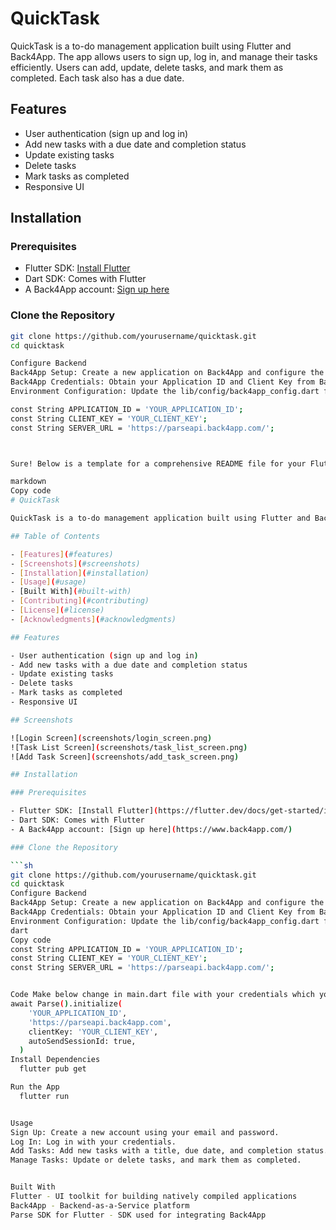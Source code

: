 # QuickTask

QuickTask is a to-do management application built using Flutter and Back4App. The app allows users to sign up, log in, and manage their tasks efficiently. Users can add, update, delete tasks, and mark them as completed. Each task also has a due date.

## Features

- User authentication (sign up and log in)
- Add new tasks with a due date and completion status
- Update existing tasks
- Delete tasks
- Mark tasks as completed
- Responsive UI

## Installation

### Prerequisites

- Flutter SDK: [Install Flutter](https://flutter.dev/docs/get-started/install)
- Dart SDK: Comes with Flutter
- A Back4App account: [Sign up here](https://www.back4app.com/)

### Clone the Repository

```sh
git clone https://github.com/yourusername/quicktask.git
cd quicktask

Configure Backend
Back4App Setup: Create a new application on Back4App and configure the necessary classes (User, Task, etc.).
Back4App Credentials: Obtain your Application ID and Client Key from Back4App.
Environment Configuration: Update the lib/config/back4app_config.dart file with your Back4App credentials.

const String APPLICATION_ID = 'YOUR_APPLICATION_ID';
const String CLIENT_KEY = 'YOUR_CLIENT_KEY';
const String SERVER_URL = 'https://parseapi.back4app.com/';



Sure! Below is a template for a comprehensive README file for your Flutter to-do management app, QuickTask, which uses Back4App for the backend.

markdown
Copy code
# QuickTask

QuickTask is a to-do management application built using Flutter and Back4App. The app allows users to sign up, log in, and manage their tasks efficiently. Users can add, update, delete tasks, and mark them as completed. Each task also has a due date.

## Table of Contents

- [Features](#features)
- [Screenshots](#screenshots)
- [Installation](#installation)
- [Usage](#usage)
- [Built With](#built-with)
- [Contributing](#contributing)
- [License](#license)
- [Acknowledgments](#acknowledgments)

## Features

- User authentication (sign up and log in)
- Add new tasks with a due date and completion status
- Update existing tasks
- Delete tasks
- Mark tasks as completed
- Responsive UI

## Screenshots

![Login Screen](screenshots/login_screen.png)
![Task List Screen](screenshots/task_list_screen.png)
![Add Task Screen](screenshots/add_task_screen.png)

## Installation

### Prerequisites

- Flutter SDK: [Install Flutter](https://flutter.dev/docs/get-started/install)
- Dart SDK: Comes with Flutter
- A Back4App account: [Sign up here](https://www.back4app.com/)

### Clone the Repository

```sh
git clone https://github.com/yourusername/quicktask.git
cd quicktask
Configure Backend
Back4App Setup: Create a new application on Back4App and configure the necessary classes (User, Task, etc.).
Back4App Credentials: Obtain your Application ID and Client Key from Back4App.
Environment Configuration: Update the lib/config/back4app_config.dart file with your Back4App credentials.
dart
Copy code
const String APPLICATION_ID = 'YOUR_APPLICATION_ID';
const String CLIENT_KEY = 'YOUR_CLIENT_KEY';
const String SERVER_URL = 'https://parseapi.back4app.com/';


Code Make below change in main.dart file with your credentials which you will get from back4app
await Parse().initialize(
    'YOUR_APPLICATION_ID',
    'https://parseapi.back4app.com',
    clientKey: 'YOUR_CLIENT_KEY',
    autoSendSessionId: true,
  )
Install Dependencies
  flutter pub get

Run the App
  flutter run


Usage
Sign Up: Create a new account using your email and password.
Log In: Log in with your credentials.
Add Tasks: Add new tasks with a title, due date, and completion status.
Manage Tasks: Update or delete tasks, and mark them as completed.


Built With
Flutter - UI toolkit for building natively compiled applications
Back4App - Backend-as-a-Service platform
Parse SDK for Flutter - SDK used for integrating Back4App
